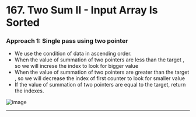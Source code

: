 # 167. Two Sum II - Input Array Is Sorted
 
### Approach 1: Single pass using two pointer

- We use the condition of data in ascending order.
- When the value of summation of two pointers are less than the target , so we will increse the index to look for bigger value 
- When the value of summation of two pointers are greater than the target , so we will decrease the index of first counter to look for smaller value 
- If the value of summation of two pointers are equal to the target, return the indexes.

![image](https://github.com/Nikhilpra17/Leetcode-/assets/97670140/96bdbe02-6413-4adf-a877-0fcc3c9d0ce3)

 
___
